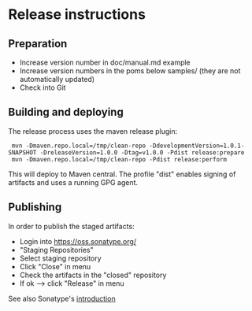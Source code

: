 
# Release instructions

## Preparation

* Increase version number in doc/manual.md example
* Increase version numbers in the poms below samples/ (they are not automatically updated)
* Check into Git

## Building and deploying

The release process uses the maven release plugin:

     mvn -Dmaven.repo.local=/tmp/clean-repo -DdevelopmentVersion=1.0.1-SNAPSHOT -DreleaseVersion=1.0.0 -Dtag=v1.0.0 -Pdist release:prepare
     mvn -Dmaven.repo.local=/tmp/clean-repo -Pdist release:perform
 
This will deploy to Maven central. The profile "dist" enables signing
of artifacts and uses a running GPG agent.

## Publishing 

In order to publish the staged artifacts:

* Login into https://oss.sonatype.org/
* "Staging Repositories"
* Select staging repository
* Click "Close" in menu
* Check the artifacts in the "closed" repository
* If ok --> click "Release" in menu

See also Sonatype's [introduction][1]


   [1]: https://docs.sonatype.org/display/Repository/Sonatype+OSS+Maven+Repository+Usage+Guide
